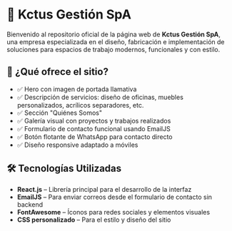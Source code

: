 # 🌵 Kctus Gestión SpA

Bienvenido al repositorio oficial de la página web de **Kctus Gestión SpA**, una empresa especializada en el diseño, fabricación e implementación de soluciones para espacios de trabajo modernos, funcionales y con estilo.

## 🚀 ¿Qué ofrece el sitio?

- ✅ Hero con imagen de portada llamativa
- ✅ Descripción de servicios: diseño de oficinas, muebles personalizados, acrílicos separadores, etc.
- ✅ Sección "Quiénes Somos"
- ✅ Galería visual con proyectos y trabajos realizados
- ✅ Formulario de contacto funcional usando EmailJS
- ✅ Botón flotante de WhatsApp para contacto directo
- ✅ Diseño responsive adaptado a móviles

## 🛠️ Tecnologías Utilizadas

- **React.js** – Librería principal para el desarrollo de la interfaz
- **EmailJS** – Para enviar correos desde el formulario de contacto sin backend
- **FontAwesome** – Íconos para redes sociales y elementos visuales
- **CSS personalizado** – Para el estilo y diseño del sitio


